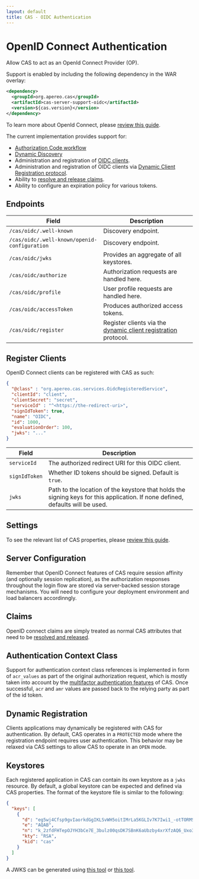 ```yaml
---
layout: default
title: CAS - OIDC Authentication
---
```


# OpenID Connect Authentication

Allow CAS to act as an OpenId Connect Provider (OP).

Support is enabled by including the following dependency in the WAR overlay:

```xml
<dependency>
  <groupId>org.apereo.cas</groupId>
  <artifactId>cas-server-support-oidc</artifactId>
  <version>${cas.version}</version>
</dependency>
```

To learn more about OpenId Connect, please [review this guide](http://openid.net/specs/openid-connect-basic-1_0.html).

The current implementation provides support for:

- [Authorization Code workflow](http://openid.net/specs/openid-connect-basic-1_0.html)
- [Dynamic Discovery](https://openid.net/specs/openid-connect-discovery-1_0.html)
- Administration and registration of [OIDC clients](Service-Management.html).
- Administration and registration of OIDC clients via [Dynamic Client Registration protocol](https://tools.ietf.org/html/draft-ietf-oauth-dyn-reg-management-01).
- Ability to [resolve and release claims](../integration/Attribute-Release-Policies.html).
- Ability to configure an expiration policy for various tokens.

## Endpoints

| Field                                     | Description
|-------------------------------------------|-------------------------------------------------------
| `/cas/oidc/.well-known`                       | Discovery endpoint.
| `/cas/oidc/.well-known/openid-configuration`  | Discovery endpoint.
| `/cas/oidc/jwks`                              | Provides an aggregate of all keystores.
| `/cas/oidc/authorize`                         | Authorization requests are handled here.
| `/cas/oidc/profile`                           | User profile requests are handled here.
| `/cas/oidc/accessToken`                       | Produces authorized access tokens.
| `/cas/oidc/register`                          | Register clients via the [dynamic client registration](https://tools.ietf.org/html/draft-ietf-oauth-dyn-reg-management-01) protocol.

## Register Clients

OpenID Connect clients can be registered with CAS as such:

```json
{
  "@class" : "org.apereo.cas.services.OidcRegisteredService",
  "clientId": "client",
  "clientSecret": "secret",
  "serviceId" : "^<https://the-redirect-uri>",
  "signIdToken": true,
  "name": "OIDC",
  "id": 1000,
  "evaluationOrder": 100,
  "jwks": "..."
}
```

| Field                   | Description
|-------------------------|------------------------------------------------------------------
| `serviceId`             | The authorized redirect URI for this OIDC client.
| `signIdToken`           | Whether ID tokens should be signed. Default is `true`.
| `jwks`                  | Path to the location of the keystore that holds the signing keys for this application. If none defined, defaults will be used.

## Settings

To see the relevant list of CAS properties, please [review this guide](Configuration-Properties.html#openid-connect).

## Server Configuration

Remember that OpenID Connect features of CAS require session affinity (and optionally session replication),
as the authorization responses throughout the login flow
are stored via server-backed session storage mechanisms. You will need to configure your deployment environment and load balancers
accordinngly.

## Claims

OpenID connect claims are simply treated as normal CAS attributes that need to
be [resolved and released](../integration/Attribute-Release-Policies.html).

## Authentication Context Class

Support for authentication context class references is implemented in form of `acr_values` as part of the original authorization request,
which is mostly taken into account by the [multifactor authentication features](Configuring-Multifactor-Authentication.html) of CAS.
Once successful, `acr` and `amr` values are passed back to the relying party as part of the id token.

## Dynamic Registration

Clients applications may dynamically be registered with CAS for authentication. By default, CAS operates in a `PROTECTED` mode
where the registration endpoint requires user authentication. This behavior may be relaxed via CAS settings to allow CAS to operate
in an `OPEN` mode.

## Keystores

Each registered application in CAS can contain its own keystore as a `jwks` resource. By default,
a global keystore can be expected and defined via CAS properties. The format of the keystore
file is similar to the following:

```json
{
  "keys": [
    {
      "d": "eg5wj4Cfsp9gvIaorkdGgIKLSvWH5oitIMrLa5KGLIv7K7Iwi1_-otTORMSi8aKcqyBTGhNYT6-j23Q_dn6Ne6a87EOC5VUiz26y8_ZnovoCxH5nZtvEY8Y-RxhhmbQadm6zsK4o4bVQgn4ZNOCNQZiJUCozh79AedbbnzSSm9LhZlhnNP8hPEMnFp9EqVB0nNLG6vZ11KeSNvYng1LHBhqEhfloRuJV9vkWK8ekrpOQ6j2kdk0XRtryoS1DHVj_a_D7EG7CnjVx3zGSyf0B9JRViRVsKPVLGAtq7O0JiJZWMwIhOJBdviDu3Gi8ovD4yBOfQa_e86cqNmEnf7f2wQ",
      "e": "AQAB",
      "n": "k_2zfdFHTepOJYH3bCe7E_3bulz00qsDK7SBnK6aUbzby4xrXfzAQ6_Uxo3uttfFtx_WclfNF0hnkQW3V06LcY5CNQJm6WYrZ7EMuXmpPV6n9PEb5IHczG0ONwJVX_GykOUNPUuAig-B3XnjjyK8W8uwPv0oJzDcB3YIU5XEQBCrcJzefNUoOuT1pYBmJcCdnasUjRGsA-SsuGuaA82cDJNFT-mDenj6YpAZFrDyLHWHYgSsTxPhF-u7q4n3Xl4Zj2Vw2gDE5pXZHzsZS9U0Dn37bIWZWkI5sQoEh6x5P1fkWOIJw630qWMWChuKboaCmp08f7JBfvGQwNlVVgDmUw",
      "kty": "RSA",
      "kid": "cas"
    }
  ]
}
```

A JWKS can be generated using [this tool](https://mkjwk.org/)
or [this tool](http://connect2id.com/products/nimbus-jose-jwt/generator).
